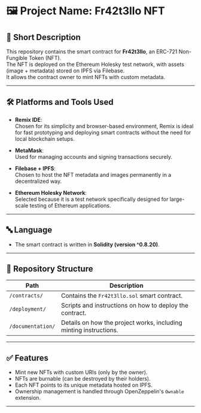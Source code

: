 # 🖼️ Project Name: Fr42t3llo NFT

## 📜 Short Description
This repository contains the smart contract for **Fr42t3llo**, an ERC-721 Non-Fungible Token (NFT).  
The NFT is deployed on the Ethereum Holesky test network, with assets (image + metadata) stored on IPFS via Filebase.  
It allows the contract owner to mint NFTs with custom metadata.

---

## 🛠 Platforms and Tools Used
- **Remix IDE**:  
  Chosen for its simplicity and browser-based environment, Remix is ideal for fast prototyping and deploying smart contracts without the need for local blockchain setups.

- **MetaMask**:  
  Used for managing accounts and signing transactions securely.

- **Filebase + IPFS**:  
  Chosen to host the NFT metadata and images permanently in a decentralized way.

- **Ethereum Holesky Network**:  
  Selected because it is a test network specifically designed for large-scale testing of Ethereum applications.

---

## 🔤 Language
- The smart contract is written in **Solidity (version ^0.8.20)**.

---

## 🔎 Repository Structure

| Path             | Description                                          |
|------------------|------------------------------------------------------|
| `/contracts/`    | Contains the `Fr42t3llo.sol` smart contract.          |
| `/deployment/`   | Scripts and instructions on how to deploy the contract. |
| `/documentation/`| Details on how the project works, including minting instructions. |

---

## ✅ Features
- Mint new NFTs with custom URIs (only by the owner).
- NFTs are burnable (can be destroyed by their holders).
- Each NFT points to its unique metadata hosted on IPFS.
- Ownership management is handled through OpenZeppelin's `Ownable` extension.

---
